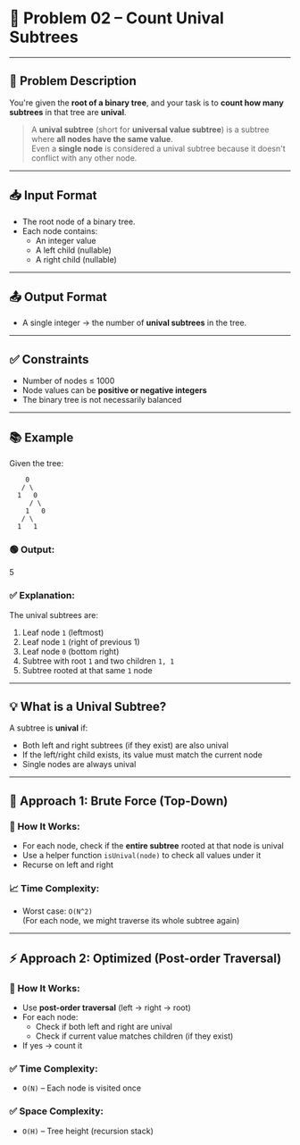 # 🌲 Problem 02 – Count Unival Subtrees

---

## 📌 Problem Description

You're given the **root of a binary tree**, and your task is to **count how many subtrees** in that tree are **unival**.

> A **unival subtree** (short for **universal value subtree**) is a subtree where **all nodes have the same value**.  
Even a **single node** is considered a unival subtree because it doesn't conflict with any other node.

---

## 📥 Input Format

- The root node of a binary tree.
- Each node contains:
  - An integer value
  - A left child (nullable)
  - A right child (nullable)


---

## 📤 Output Format

- A single integer → the number of **unival subtrees** in the tree.

---

## ✅ Constraints

- Number of nodes ≤ 1000
- Node values can be **positive or negative integers**
- The binary tree is not necessarily balanced

---

## 📚 Example

Given the tree:


        0
       / \
      1   0
         / \
        1   0
       / \
      1   1




### 🟢 Output:
5



### ✅ Explanation:

The unival subtrees are:

1. Leaf node `1` (leftmost)
2. Leaf node `1` (right of previous 1)
3. Leaf node `0` (bottom right)
4. Subtree with root `1` and two children `1, 1`
5. Subtree rooted at that same `1` node

---

## 💡 What is a Unival Subtree?

A subtree is **unival** if:
- Both left and right subtrees (if they exist) are also unival
- If the left/right child exists, its value must match the current node
- Single nodes are always unival

---

## 🧪 Approach 1: Brute Force (Top-Down)

### 🔧 How It Works:
- For each node, check if the **entire subtree** rooted at that node is unival
- Use a helper function `isUnival(node)` to check all values under it
- Recurse on left and right

### 📈 Time Complexity:
- Worst case: `O(N^2)`  
(For each node, we might traverse its whole subtree again)


---

## ⚡ Approach 2: Optimized (Post-order Traversal)

### 🔧 How It Works:
- Use **post-order traversal** (left → right → root)
- For each node:
  - Check if both left and right are unival
  - Check if current value matches children (if they exist)
- If yes → count it

### ✅ Time Complexity:
- `O(N)` – Each node is visited once

### ✅ Space Complexity:
- `O(H)` – Tree height (recursion stack)


